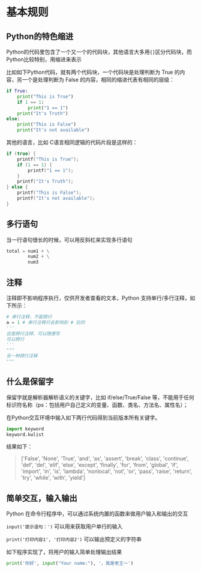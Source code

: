 # 基本规则

## Python的特色缩进

Python的代码里包含了一个又一个的代码块，其他语言大多用`{}`区分代码块，而Python比较特别，用缩进来表示

比如如下Python代码，就有两个代码块，一个代码块是处理判断为 True 的内容，另一个是处理判断为 False 的内容，相同的缩进代表有相同的层级：

```python
if True:
    print("This is True")
    if 1 == 1:
        print("1 == 1")
    print("It's Truth")
else:
    print("This is False")
    print("It's not available")
```

其他的语言，比如 C语言相同逻辑的代码片段是这样的：

```c
if (true) {
    printf("This is True");
    if (1 == 1) {
        printf("1 == 1");
    }
    printf("It's Truth");
} else {
    printf("This is False");
    printf("It's not available");
}
```

## 多行语句

当一行语句很长的时候，可以用反斜杠来实现多行语句

```python
total = num1 + \
        num2 + \
        num3
```

## 注释

注释即不影响程序执行，仅供开发者查看的文本，Python 支持单行/多行注释，如下所示：

```python
# 单行注释，不能跨行
a = 1 # 单行注释只会影响到 # 后的
'''
这是跨行注释，可以随便写
可以跨行
'''
"""
另一种跨行注释
"""
```

## 什么是保留字

保留字就是解析器解析语义的关键字，比如 if/else/True/False 等，不能用于任何标识符名称（ps：包括用户自己定义的变量、函数、类名、方法名、属性名）；

在Python交互环境中输入如下两行代码得到当前版本所有关键字。

```python
import keyword
keyword.kwlist
```

结果如下：

> ['False', 'None', 'True', 'and', 'as', 'assert', 'break', 'class', 'continue', 'def', 'del', 'elif', 'else', 'except', 'finally', 'for', 'from', 'global', 'if', 'import', 'in', 'is', 'lambda', 'nonlocal', 'not', 'or', 'pass', 'raise', 'return', 'try', 'while', 'with', 'yield']

## 简单交互，输入输出

Python 在命令行程序中，可以通过系统内置的函数来做用户输入和输出的交互

`input('提示语句：')` 可以用来获取用户单行的输入

`print('打印内容1', '打印内容2')` 可以输出预定义的字符串

如下程序实现了，将用户的输入简单处理输出结果

```python
print('你好', input("Your name:"), '，我是老王～')
```